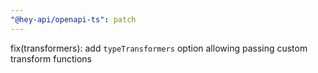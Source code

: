 ```yaml
---
"@hey-api/openapi-ts": patch
---
```


fix(transformers): add `typeTransformers` option allowing passing custom transform functions
